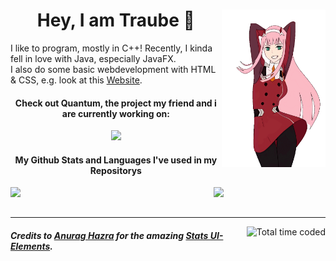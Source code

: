 <div>
    <img src="./assets/ZeroTwoDancing.gif" align="right" width="33%"/>
    <div>
        <h1 align="center">Hey, I am Traube &#128578;</h1>
        I like to program, mostly in C++! Recently, I kinda fell in love with Java, especially JavaFX.<br/>
        I also do some basic webdevelopment with HTML & CSS, e.g. look at this <a href="https://zerotwo.Traube.xyz">Website</a>.
        <h4 align="center">Check out Quantum, the project my friend and i are currently working on:</h4>
        <p align="center">
            <a href="../../../../imnaK/quantum">
                <picture>
                    <source
                        media="(prefers-color-scheme: dark)"
                        srcset="https://github-readme-stats.vercel.app/api/pin/?username=imnak&repo=quantum&show_owner=true&theme=github_dark_dimmed"
                    />
                    <source
                        media="(prefers-color-scheme: light), (prefers-color-scheme: no-preference)"
                        srcset="https://github-readme-stats.vercel.app/api/pin/?username=imnak&repo=quantum&show_owner=true"
                    />
                    <img width="42%" src="https://github-readme-stats.vercel.app/api/pin/?username=imnak&repo=quantum&show_owner=true"/>
                </picture>
            </a>
        </p>
        <h4 align="center">My Github Stats and Languages I've used in my Repositorys</h4>
        <div align="center">
            <picture>
                <source
                    media="(prefers-color-scheme: dark)"
                    srcset="https://github-readme-stats.vercel.app/api?username=Traube1000101&custom_title=My&nbsp;Stats&hide_rank=true&show_icons=true&theme=github_dark_dimmed"
                />
                <source
                    media="(prefers-color-scheme: light), (prefers-color-scheme: no-preference)"
                    srcset="https://github-readme-stats.vercel.app/api?username=Traube1000101&hide_rank=true&show_icons=true"
                />
                <img width="32%" align="left" src="https://github-readme-stats.vercel.app/api?username=Traube1000101&hide_rank=true&show_icons=true"/>
            </picture>
            <picture>
                <source
                    media="(prefers-color-scheme: dark)"
                    srcset="https://github-readme-stats.vercel.app/api/top-langs/?username=Traube1000101&custom_title=Repo&nbsp;Languages&hide_rank=true&theme=github_dark_dimmed"
                />
                <source
                    media="(prefers-color-scheme: light), (prefers-color-scheme: no-preference)"
                    srcset="https://github-readme-stats.vercel.app/api?username=Traube1000101&hide_rank=true&show_icons=true"
                />
                <img width="32%" align="top" src="https://github-readme-stats.vercel.app/api?username=Traube1000101&hide_rank=true&show_icons=true"/>
            </picture>
        </div>
    </div>
    <br clear="left"/>
</div>

---
<a href="https://wakatime.com/@71d22b23-f875-461a-8f05-24a0e42d708e"><img align="right" src="https://wakatime.com/badge/user/71d22b23-f875-461a-8f05-24a0e42d708e.svg" title="My total time coded since Aug 1 2023" alt="Total time coded" /></a>
##### Credits to [Anurag Hazra](https://github.com/anuraghazra) for the amazing [Stats UI-Elements](https://github.com/anuraghazra/github-readme-stats).

<!--           -->

